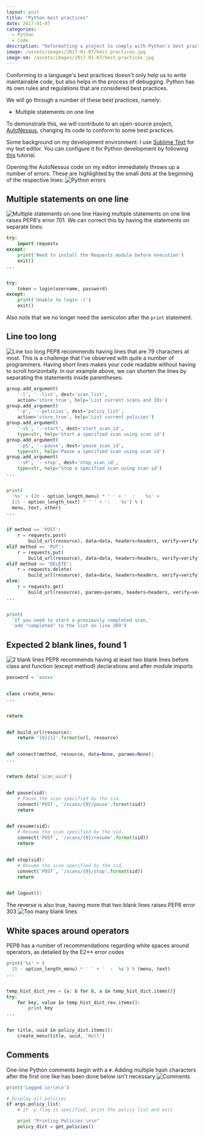 ```yaml
---
layout: post
title: "Python best practices"
date: 2017-01-07
categories:
  - Python
  - Code
description: "Reformatting a project to comply with Python's best practices"
image: /assets/images/2017-01-07/best_practices.jpg
image-sm: /assets/images/2017-01-07/best_practices.jpg
---
```


Conforming to a language's best practices doesn't only help us to write maintainable code, but also helps in the process of debugging. Python has its own rules and regulations that are considered best practices.

We will go through a number of these best practices, namely:
* Multiple statements on one line

To demonstrate this, we will contribute to an open-source project, [AutoNessus](https://github.com/redteamsecurity/AutoNessus), changing its code to conform to some best practices.

Some background on my development environment: I use [Sublime Text](https://www.sublimetext.com/) for my text editor. You can configure it for Python development by following [this](https://realpython.com/blog/python/setting-up-sublime-text-3-for-full-stack-python-development/) tutorial.

Opening the AutoNessus code on my editor immediately throws up a number of errors. These are highlighted by the small dots at the beginning of the respective lines:
![Python errors](/assets/images/2017-01-07/python_errors.png)

## Multiple statements on one line

![Multiple statements on one line](/assets/images/2017-01-07/multiple_statements.png)
Having multiple statements on one line raises PEP8's error 701. We can correct this by having the statements on separate lines:

```Python
try:
    import requests
except:
    print('Need to install the Requests module before execution')
    exit()
...


try:
    token = login(username, password)
except:
    print('Unable to login :(')
    exit()
```

Also note that we no longer need the semicolon after the `print` statement.

## Line too long

![Line too long](/assets/images/2017-01-07/line_too_long.png)
PEP8 recommends having lines that are 79 characters at most. This is a challenge that I've observed with quite a number of programmers. Having short lines makes your code readable without having to scroll horizontally.
In our example above, we can shorten the lines by separating the statements inside parentheses:

```Python
group.add_argument(
    '-l', '--list', dest='scan_list',
    action='store_true', help='List current scans and IDs')
group.add_argument(
    '-p', '--policies', dest='policy_list',
    action='store_true', help='List current policies')
group.add_argument(
    '-sS', '--start', dest='start_scan_id',
    type=str, help='Start a specified scan using scan id')
group.add_argument(
    '-pS', '--pause', dest='pause_scan_id',
    type=str, help='Pause a specified scan using scan id')
group.add_argument(
    '-sP', '--stop', dest='stop_scan_id',
    type=str, help='Stop a specified scan using scan id')
...


print(
  '%s' + (20 - option_length_menu) * ' ' + '  :    %s' +
  (15 - option_length_text) * ' ' + ':    %s') % (
  menu, text, other)
...


if method == 'POST':
    r = requests.post(
        build_url(resource), data=data, headers=headers, verify=verify)
elif method == 'PUT':
    r = requests.put(
        build_url(resource), data=data, headers=headers, verify=verify)
elif method == 'DELETE':
    r = requests.delete(
        build_url(resource), data=data, headers=headers, verify=verify)
else:
    r = requests.get(
        build_url(resource), params=params, headers=headers, verify=verify)
...


print(
  'If you need to start a previously completed scan,'
  'add "completed" to the list on line 269')
```

## Expected 2 blank lines, found 1

![2 blank lines](/assets/images/2017-01-07/blank_lines.png)
PEP8 recommends having at least two blank lines before class and function (except method) declarations and after module imports

```Python
password = 'xxxxx'


class create_menu:
...


return


def build_url(resource):
    return '{0}{1}'.format(url, resource)


def connect(method, resource, data=None, params=None):
...


return data['scan_uuid']


def pause(sid):
    # Pause the scan specified by the sid.
    connect('POST', '/scans/{0}/pause'.format(sid))
    return


def resume(sid):
    # Resume the scan specified by the sid.
    connect('POST', '/scans/{0}/resume'.format(sid))
    return


def stop(sid):
    # Resume the scan specified by the sid.
    connect('POST', '/scans/{0}/stop'.format(sid))
    return


def logout():
```

The reverse is also true, having more that two blank lines raises PEP8 error 303
![Too many blank lines](/assets/images/2017-01-07/too_many_blank_lines.png)

## White spaces around operators

PEP8 has a number of recommendations regarding white spaces around operators, as detailed by the E2** error codes

```Python
print('%s' + (
  15 - option_length_menu) * ' ' + '  :  %s') % (menu, text)
...


temp_hist_dict_rev = {a: b for b, a in temp_hist_dict.items()}
try:
    for key, value in temp_hist_dict_rev.items():
        print key
...


for title, uuid in policy_dict.items():
    create_menu(title, uuid, 'Null')
```

## Comments

One-line Python comments begin with a `#`. Adding multiple hash characters after the first one like has been done below isn't necessary
![Comments](/assets/images/2017-01-07/comments.png)

```Python
print('Logged in!\n\n')

# Display all policies
if args.policy_list:
    # If -p flag is specified, print the policy list and exit

    print "Printing Policies \n\n"
    policy_dict = get_policies()
```
